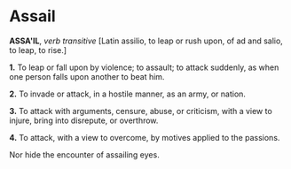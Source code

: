 # Assail

**ASSA'IL**, _verb transitive_ \[Latin assilio, to leap or rush upon, of ad and salio, to leap, to rise.\]

**1.** To leap or fall upon by violence; to assault; to attack suddenly, as when one person falls upon another to beat him.

**2.** To invade or attack, in a hostile manner, as an army, or nation.

**3.** To attack with arguments, censure, abuse, or criticism, with a view to injure, bring into disrepute, or overthrow.

**4.** To attack, with a view to overcome, by motives applied to the passions.

Nor hide the encounter of assailing eyes.